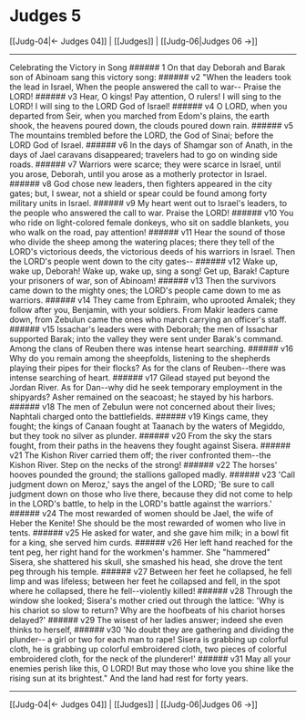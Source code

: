 # Judges 5

[[Judg-04|← Judges 04]] | [[Judges]] | [[Judg-06|Judges 06 →]]
***

Celebrating the Victory in Song ###### 1 On that day Deborah and Barak son of Abinoam sang this victory song: ###### v2 "When the leaders took the lead in Israel, When the people answered the call to war-- Praise the LORD! ###### v3 Hear, O kings! Pay attention, O rulers! I will sing to the LORD! I will sing to the LORD God of Israel! ###### v4 O LORD, when you departed from Seir, when you marched from Edom's plains, the earth shook, the heavens poured down, the clouds poured down rain. ###### v5 The mountains trembled before the LORD, the God of Sinai; before the LORD God of Israel. ###### v6 In the days of Shamgar son of Anath, in the days of Jael caravans disappeared; travelers had to go on winding side roads. ###### v7 Warriors were scarce; they were scarce in Israel, until you arose, Deborah, until you arose as a motherly protector in Israel. ###### v8 God chose new leaders, then fighters appeared in the city gates; but, I swear, not a shield or spear could be found among forty military units in Israel. ###### v9 My heart went out to Israel's leaders, to the people who answered the call to war. Praise the LORD! ###### v10 You who ride on light-colored female donkeys, who sit on saddle blankets, you who walk on the road, pay attention! ###### v11 Hear the sound of those who divide the sheep among the watering places; there they tell of the LORD's victorious deeds, the victorious deeds of his warriors in Israel. Then the LORD's people went down to the city gates-- ###### v12 Wake up, wake up, Deborah! Wake up, wake up, sing a song! Get up, Barak! Capture your prisoners of war, son of Abinoam! ###### v13 Then the survivors came down to the mighty ones; the LORD's people came down to me as warriors. ###### v14 They came from Ephraim, who uprooted Amalek; they follow after you, Benjamin, with your soldiers. From Makir leaders came down, from Zebulun came the ones who march carrying an officer's staff. ###### v15 Issachar's leaders were with Deborah; the men of Issachar supported Barak; into the valley they were sent under Barak's command. Among the clans of Reuben there was intense heart searching. ###### v16 Why do you remain among the sheepfolds, listening to the shepherds playing their pipes for their flocks? As for the clans of Reuben--there was intense searching of heart. ###### v17 Gilead stayed put beyond the Jordan River. As for Dan--why did he seek temporary employment in the shipyards? Asher remained on the seacoast; he stayed by his harbors. ###### v18 The men of Zebulun were not concerned about their lives; Naphtali charged onto the battlefields. ###### v19 Kings came, they fought; the kings of Canaan fought at Taanach by the waters of Megiddo, but they took no silver as plunder. ###### v20 From the sky the stars fought, from their paths in the heavens they fought against Sisera. ###### v21 The Kishon River carried them off; the river confronted them--the Kishon River. Step on the necks of the strong! ###### v22 The horses' hooves pounded the ground; the stallions galloped madly. ###### v23 'Call judgment down on Meroz,' says the angel of the LORD; 'Be sure to call judgment down on those who live there, because they did not come to help in the LORD's battle, to help in the LORD's battle against the warriors.' ###### v24 The most rewarded of women should be Jael, the wife of Heber the Kenite! She should be the most rewarded of women who live in tents. ###### v25 He asked for water, and she gave him milk; in a bowl fit for a king, she served him curds. ###### v26 Her left hand reached for the tent peg, her right hand for the workmen's hammer. She "hammered" Sisera, she shattered his skull, she smashed his head, she drove the tent peg through his temple. ###### v27 Between her feet he collapsed, he fell limp and was lifeless; between her feet he collapsed and fell, in the spot where he collapsed, there he fell--violently killed! ###### v28 Through the window she looked; Sisera's mother cried out through the lattice: 'Why is his chariot so slow to return? Why are the hoofbeats of his chariot horses delayed?' ###### v29 The wisest of her ladies answer; indeed she even thinks to herself, ###### v30 'No doubt they are gathering and dividing the plunder-- a girl or two for each man to rape! Sisera is grabbing up colorful cloth, he is grabbing up colorful embroidered cloth, two pieces of colorful embroidered cloth, for the neck of the plunderer!' ###### v31 May all your enemies perish like this, O LORD! But may those who love you shine like the rising sun at its brightest." And the land had rest for forty years.

***
[[Judg-04|← Judges 04]] | [[Judges]] | [[Judg-06|Judges 06 →]]
